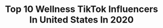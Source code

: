 ---
title: Top 10 Wellness TikTok Influencers In United States In 2020
description: >-
  Find top wellness TikTok influencers in United States in 2020. Most popular hashtags: #duet #fyp #learnontiktok #foryoupage.
platform: TikTok
hits: 361
text_top: Discover the most popular TikTok profiles on inBeat.
text_bottom: Our platform has 361 TikTok influencers like this in United States for you to pitch.
profiles:
  - username: "jasonstotz"
    fullname: >-
      Jason Stotz
    bio: >-
      Wellness and Fitness Coach CEO of ‘The River’ Dance Sexy, Silly, Spiritual
    location: "United States"
    followers: 99700
    engagement: 1975
    commentsToLikes: 0.037503
    id: ckc8ae8ak75te0j23dwky6hds
    verified: false
    hashtags: "#bluewave, #redbulldanceyourstyle, #byedon, #biden2020"
  - username: "bridget_brady"
    fullname: >-
      Bridget Brady
    bio: >-
      Performance Coach Achieve Your Wildest Dreams Wellness Junkie + Author
    location: "United States"
    followers: 26400
    engagement: 1561
    commentsToLikes: 0.445415
    id: cka8e6ejpvyr30i78mw4cljz5
    verified: false
    hashtags: "#jacksonholewy, #dontsettleladies, #duet, #bidenfraud"
  - username: "mr.tracyb"
    fullname: >-
      Tracy J. Brown
    bio: >-
      Health&Wellness, Wisdom, Motivation, Justice & positive. linktr.ee/Mr.Tracy
    location: "United States"
    followers: 27100
    engagement: 1561
    commentsToLikes: 0.104611
    id: ckblka19dd4cc0j23zc2m2cwu
    verified: false
    hashtags: "#vote2020, #thefold, #duet, #fyp"
  - username: "itsanewdawn4you"
    fullname: >-
      Lenora Colarusso
    bio: >-
      56 young/mom of five/ RN holistic health coach/ health and wellness🌈
    location: "United States"
    followers: 9313
    engagement: 2141
    commentsToLikes: 0.427941
    id: ckcoqxpct7f270j235909ff39
    verified: false
    hashtags: "#wip, #duet, #tessaarmy, #itsanewdawn"
  - username: "anisabenitez"
    fullname: >-
      Anisa Benitez
    bio: >-
      CREATIVE WELLNESS 🧘🏾‍♀️☁️ 🌿 From Google to 🎭 Podcast: No Starving Artist👇🏽
    location: "United States"
    followers: 27500
    engagement: 1479
    commentsToLikes: 0.059410
    id: ckb9lfdk6dtx70j23786yeask
    verified: false
    hashtags: "#duet, #creativewellness, #tiktokpartner, #wellnesstiktok"
  - username: "doctorrose"
    fullname: >-
      Dr. Rose
    bio: >-
      Eye doc loving all things dry eye and preventative wellness. 👁 ❤️
    location: "United States"
    followers: 176300
    engagement: 1089
    commentsToLikes: 0.048837
    id: ck83z7wmsyhx60j78cbt3vtpx
    verified: false
    hashtags: "#dryeyes, #myopia, #meibomianglanddysfunction, #dryeye"
  - username: "theallenye"
    fullname: >-
      Allen Ye
    bio: >-
      Come for looks, stay for knowledge Health/wellness/fitness LA ⬇️free workouts⬇️
    location: "United States"
    followers: 246500
    engagement: 1969
    commentsToLikes: 0.016050
    id: ckb9ughdjt3y00j234lz9dsst
    verified: false
    hashtags: "#duet, #greenscreen, #stitch, #fitness"
  - username: "imhereandcare"
    fullname: >-
      Rohit Tigga 💜
    bio: >-
      You have a purpose 💜 Follow me on Insta SIGN UP FOR OUR WELLNESS APP 👇
    location: "United States"
    followers: 102600
    engagement: 1034
    commentsToLikes: 0.046852
    id: ck9kg8mrz6qif0j782z2md5hc
    verified: false
    hashtags: "#imhereandcare, #relationships, #mentalhealth, #relationshipgoals"
  - username: "libra.moonstone"
    fullname: >-
      ☽ Lynae ☾
    bio: >-
      ☽healer & chandler☽ ☼metaphysics & wellness ☼ ♡Welcome To My Healing Corner♡
    location: "United States"
    followers: 11200
    engagement: 1956
    commentsToLikes: 0.030259
    id: ckb9bf09qxg4x0j23dp62erhh
    verified: false
    hashtags: "#mineraltok, #spiritualtiktok, #crystalhealing, #moonphases"
  - username: "ashleyebrandon"
    fullname: >-
      Ashley E Brandon
    bio: >-
      Wellness advocate Also super random Follow on FB for nontoxic tips
    location: "United States"
    followers: 20500
    engagement: 710
    commentsToLikes: 0.061236
    id: ck8qfq0gkxv310j782ot9tkcf
    verified: false
    hashtags: "#coupledup, #ketoforbeginners, #christianwomen, #ketofastosis"
---